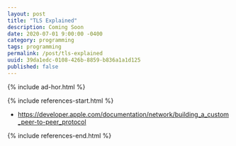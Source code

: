 ```yaml
---
layout: post
title: "TLS Explained"
description: Coming Soon
date: 2020-07-01 9:00:00 -0400
category: programming
tags: programming
permalink: /post/tls-explained
uuid: 39da1edc-0108-426b-8859-b836a1a1d125
published: false
---
```


{% include ad-hor.html %}

{% include references-start.html %}

- https://developer.apple.com/documentation/network/building_a_custom_peer-to-peer_protocol

{% include references-end.html %}